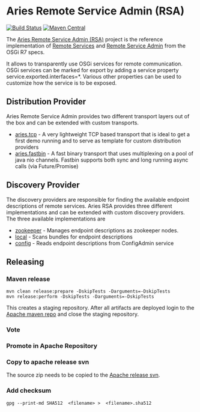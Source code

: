 # Aries Remote Service Admin (RSA)

[![Build Status](https://builds.apache.org/buildStatus/icon?job=Aries-rsa-master)](https://builds.apache.org/job/Aries-rsa-master)
[![Maven Central](https://img.shields.io/maven-central/v/org.apache.aries.rsa/org.apache.aries.rsa.main.svg?label=Maven%20Central)](https://search.maven.org/search?q=g:%22org.apache.aries.rsa%22%20AND%20a:%22org.apache.aries.rsa.main%22)

The [Aries Remote Service Admin (RSA)](http://aries.apache.org/modules/rsa.html) project is the reference implementation of [Remote Services](https://osgi.org/specification/osgi.cmpn/7.0.0/service.remoteservices.html
) and [Remote Service Admin](https://osgi.org/specification/osgi.cmpn/7.0.0/service.remoteserviceadmin.html) from the OSGi R7 specs.

It allows to transparently use OSGi services for remote communication. OSGi services can be marked for export by adding a service property service.exported.interfaces=*. Various other  properties can be used to customize how the service is to be exposed.

## Distribution Provider

Aries Remote Service Admin provides two different transport layers out of the box and can be extended with custom transports.

 * [aries.tcp](provider/tcp/Readme.md) - A very lightweight TCP based transport that is ideal to get a first demo running and to serve as template for custom distribution providers
 * [aries.fastbin](provider/fastbin) - A fast binary transport that uses multiplexing on a pool of java nio channels. Fastbin supports both sync and long running async calls (via Future/Promise)

## Discovery Provider

The discovery providers are responsible for finding the available endpoint descriptions of remote services. Aries RSA provides three different implementations and can be extended with custom discovery providers. The three available implementations are

 * [zookeeper](discovery/zookeeper/Readme.md) - Manages endpoint descriptions as zookeeper nodes.
 * [local](discovery/local/Readme.md) - Scans bundles for endpoint descriptions
 * [config](discovery/config/Readme.md) - Reads endpoint descriptions from ConfigAdmin service

## Releasing

### Maven release

    mvn clean release:prepare -DskipTests -Darguments=-DskipTests
    mvn release:perform -DskipTests -Darguments=-DskipTests
    
This creates a staging repository. After all artifacts are deployed login to the [Apache maven repo](https://repository.apache.org) and close the staging repository.

### Vote

### Promote in Apache Repository



### Copy to apache release svn

The source zip needs to be copied to the [Apache release svn](https://dist.apache.org/repos/dist/release/aries).

### Add checksum

    gpg --print-md SHA512  <filename> >  <filename>.sha512
